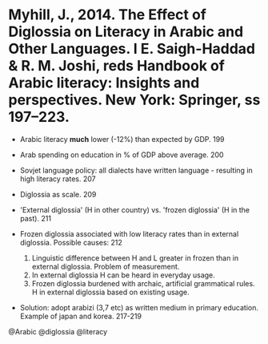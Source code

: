 # Myhill, J., 2014. The Effect of Diglossia on Literacy in Arabic and Other Languages. I E. Saigh-Haddad & R. M. Joshi, reds Handbook of Arabic literacy: Insights and perspectives. New York: Springer, ss 197–223.

- Arabic literacy **much** lower (-12%) than expected by GDP. 199

- Arab spending on education in % of GDP above average. 200

- Sovjet language policy: all dialects have written language - resulting in high literacy rates. 207

- Diglossia as scale. 209

- 'External diglossia' (H in other country) vs. 'frozen diglossia' (H in the past). 211

- Frozen diglossia associated with low literacy rates than in external diglossia. Possible causes: 212
    1. Linguistic difference between H and L greater in frozen than in external diglossia. Problem of measurement. 
    2. In external diglossia H can be heard in everyday usage.
    3. Frozen diglossia burdened with archaic, artificial grammatical rules. H in external diglossia based on existing usage.

- Solution: adopt arabizi (3,7 etc) as written medium in primary education. Example of japan and korea. 217-219

@Arabic
@diglossia
@literacy